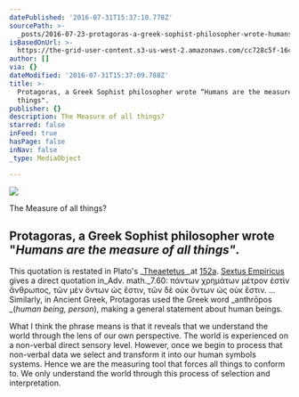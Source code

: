 ```yaml
---
datePublished: '2016-07-31T15:37:10.778Z'
sourcePath: >-
  _posts/2016-07-23-protagoras-a-greek-sophist-philosopher-wrote-humans-are-th.md
isBasedOnUrl: >-
  https://the-grid-user-content.s3-us-west-2.amazonaws.com/cc728c5f-16c8-4813-a8da-4d6786a807a4.jpg
author: []
via: {}
dateModified: '2016-07-31T15:37:09.788Z'
title: >-
  Protagoras, a Greek Sophist philosopher wrote “Humans are the measure of all
  things".
publisher: {}
description: The Measure of all things?
starred: false
inFeed: true
hasPage: false
inNav: false
_type: MediaObject

---
```

![](https://the-grid-user-content.s3-us-west-2.amazonaws.com/cc728c5f-16c8-4813-a8da-4d6786a807a4.jpg)

The Measure of all things?

## Protagoras, a Greek Sophist philosopher wrote "_Humans are the measure of all things"_.

This quotation is restated in Plato's _[Theaetetus ][0]_at [152a][1]. [Sextus Empiricus ][2]gives a direct quotation in_Adv. math._7.60: πάντων χρημάτων μέτρον ἐστὶν ἄνθρωπος, τῶν μὲν ὄντων ὡς ἔστιν, τῶν δὲ οὐκ ὄντων ὡς οὐκ ἔστιν. ... Similarly, in Ancient Greek, Protagoras used the Greek word _anthrōpos _(_human being, person_), making a general statement about human beings.

What I think the phrase means is that it reveals that we understand the world through the lens of our own perspective. The world is experienced on a non-verbal direct sensory level. However, once we begin to process that non-verbal data we select and transform it into our human symbols systems. Hence we are the measuring tool that forces all things to conform to. We only understand the world through this process of selection and interpretation.

[0]: https://en.wikipedia.org/wiki/Theaetetus_(dialogue) "Theaetetus (dialogue)"
[1]: http://www.perseus.tufts.edu/cgi-bin/ptext?lookup=Plat.+Theaet.+152a
[2]: https://en.wikipedia.org/wiki/Sextus_Empiricus "Sextus Empiricus"